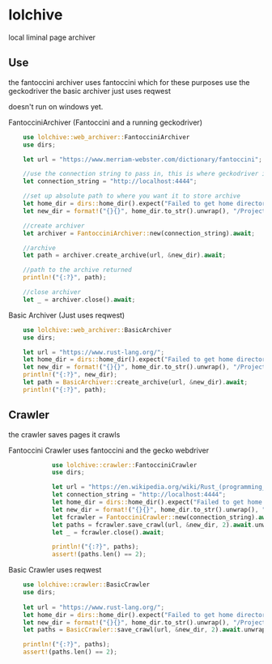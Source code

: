 # lolchive

local liminal page archiver

## Use

the fantoccini archiver uses fantoccini which for these purposes use the
geckodriver the basic archiver just uses reqwest

doesn't run on windows yet.

FantocciniArchiver (Fantoccini and a running geckodriver)

```rust
    use lolchive::web_archiver::FantocciniArchiver
    use dirs;

    let url = "https://www.merriam-webster.com/dictionary/fantoccini";

    //use the connection string to pass in, this is where geckodriver is running
    let connection_string = "http://localhost:4444";

    //set up absolute path to where you want it to store archive
    let home_dir = dirs::home_dir().expect("Failed to get home directory");
    let new_dir = format!("{}{}", home_dir.to_str().unwrap(), "/Projects/archive_test");

    //create archiver
    let archiver = FantocciniArchiver::new(connection_string).await;

    //archive
    let path = archiver.create_archive(url, &new_dir).await;

    //path to the archive returned
    println!("{:?}", path);

    //close archiver
    let _ = archiver.close().await;
```

Basic Archiver (Just uses reqwest)

```rust
    use lolchive::web_archiver::BasicArchiver
    use dirs;

    let url = "https://www.rust-lang.org/";
    let home_dir = dirs::home_dir().expect("Failed to get home directory");
    let new_dir = format!("{}{}", home_dir.to_str().unwrap(), "/Projects/archive_test");
    println!("{:?}", new_dir);
    let path = BasicArchiver::create_archive(url, &new_dir).await;
    println!("{:?}", path);
```

## Crawler

the crawler saves pages it crawls

Fantoccini Crawler uses fantoccini and the gecko webdriver

```rust
            use lolchive::crawler::FantocciniCrawler
            use dirs;

            let url = "https://en.wikipedia.org/wiki/Rust_(programming_language)";
            let connection_string = "http://localhost:4444";
            let home_dir = dirs::home_dir().expect("Failed to get home directory");
            let new_dir = format!("{}{}", home_dir.to_str().unwrap(), "/Projects/archive_test");
            let fcrawler = FantocciniCrawler::new(connection_string).await.unwrap();
            let paths = fcrawler.save_crawl(url, &new_dir, 2).await.unwrap();
            let _ = fcrawler.close().await;

            println!("{:?}", paths);
            assert!(paths.len() == 2);
```

Basic Crawler uses reqwest

```rust
    use lolchive::crawler::BasicCrawler
    use dirs;   
    
    let url = "https://www.rust-lang.org/";
    let home_dir = dirs::home_dir().expect("Failed to get home directory");
    let new_dir = format!("{}{}", home_dir.to_str().unwrap(), "/Projects/archive_test");
    let paths = BasicCrawler::save_crawl(url, &new_dir, 2).await.unwrap();

    println!("{:?}", paths);
    assert!(paths.len() == 2);
```
